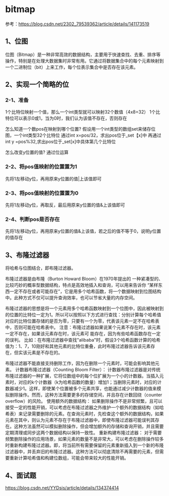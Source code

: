 # bitmap
参考：https://blog.csdn.net/2302_79539362/article/details/141173519

## 1、位图
位图（Bitmap）是一种非常高效的数据结构，主要用于快速查找、去重、排序等操作，特别是在处理大数据集时非常有用。它通过将数据集合中的每个元素映射到一个二进制位（bit）上来工作，每个位表示集合中是否存在该元素。

## 2、实现一个简略的位

### 2-1、准备
1个比特位映射一个值，那么一个int类型就可以映射32个数值（4x8=32）
1个比特位可以表示0或1，当为0时，我们认为该值不存在，否则存在

怎么知道一个数pos在映射到哪个位置?
假设用一个int类型的数组set来储存位图，一个int类型32个比特位
通过int x=pos/32，求出pos位于_set【x]中
再通过 int y =pos%32,求出pos位于_set[x]中具体第几个比特位

怎么改变y位置的值?
通过位运算

### 2-2、将pos值映射的位置置为1
先将1左移动y位，再用原来y位置的值|上该值即可

### 2-3、将pos值映射的位置置为0
先将1左移动y位，再取反，最后用原来y位置的值&上该值即可

### 2-4、判断pos是否存在
先将1左移动y位，再用原来y位置的值&上该值，若之后的值不等于0，说明y位置的值存在

## 3、布隆过滤器
将哈希与位图结合，即布隆过滤器。

布隆过滤器是由布隆（Burton Howard Bloom）在1970年提出的 一种紧凑型的、比较巧妙的概率型数据结构，特点是高效地插入和查询，可以用来告诉你 “某样东西一定不存在或者可能存在”，它是用多个哈希函数，将一个数据映射到位图结构中。此种方式不仅可以提升查询效率，也可以节省大量的内存空间。

布隆过滤器的思想是将一个元素用多个哈希函数映射到一个位图中，因此被映射到的位置的比特位一定为1。所以可以按照以下方式进行查找：分别计算每个哈希值对应的比特位置存储的是否为零，只要有一个为零，代表该元素一定不在哈希表中，否则可能在哈希表中。
注意：布隆过滤器如果说某个元素不存在时，该元素一定不存在，如果该元素存在时，该元素可 能存在，因为有些哈希函数存在一定的误判。
比如：在布隆过滤器中查找"alibaba"时，假设3个哈希函数计算的哈希值为：1、7，10刚好和其他元素的比特位重叠，此时布隆过滤器告诉该元素存在，但实该元素是不存在的。

布隆过滤器不能直接支持删除工作，因为在删除一个元素时，可能会影响其他元素。
计数器布隆过滤器（Counting Bloom Filter）：
计数器布隆过滤器是对传统布隆过滤器的一种扩展，它将位数组中的每个位扩展为一个小的计数器。当插入元素时，对应的k个计数器（k为哈希函数的数量）增加1；当删除元素时，对应的计数器减少1。这样，即使某个位置被多个元素共享，也能通过减少计数器的值来模拟删除操作。然而，这种方法需要更多的存储空间，并且存在计数回绕（counter overflow）的风险。
使用额外的数据结构：
如果删除操作不是非常频繁，且可以接受一定的性能开销，可以考虑在布隆过滤器之外维护一个额外的数据结构（如哈希表）来记录需要删除的元素。在查询元素时，先检查这个额外的数据结构，如果元素在其中，则认为元素不存在于布隆过滤器中，即使布隆过滤器可能误判其存在。这种方法虽然可以模拟删除操作，但会增加额外的存储和查询开销，并且需要定期清理或同步这两个数据结构以保持一致性。
重新构建布隆过滤器：
对于需要频繁删除操作的应用场景，如果元素的数量不是非常大，可以考虑在删除操作较多时重新构建布隆过滤器。即，将当前所有需要保留的元素重新插入到一个新的布隆过滤器中，并丢弃旧的布隆过滤器。这种方法可以彻底清除不再需要的元素，但需要重新计算哈希值和构建位数组，可能会带来较大的性能开销。

## 4、面试题
https://blog.csdn.net/YYDsis/article/details/134374414
